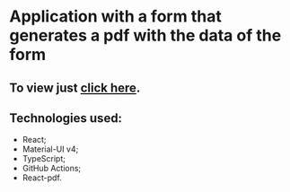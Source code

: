 # Application with a form that generates a pdf with the data of the form
## To view just [click here](https://fcoiuri.github.io/Form-Recognicao/).
## Technologies used:
* React;
* Material-UI v4;
* TypeScript;
* GitHub Actions;
* React-pdf.
